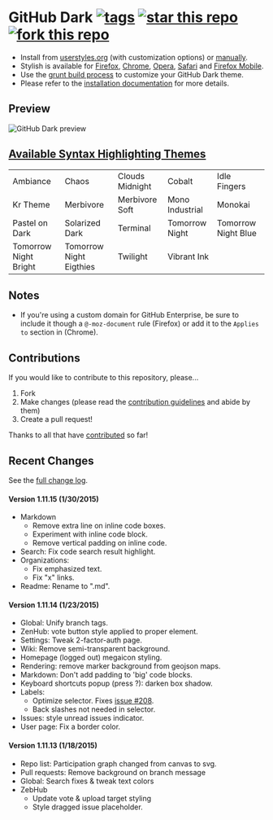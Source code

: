 # GitHub Dark [![tags](https://img.shields.io/github/tag/StylishThemes/GitHub-Dark.svg?style=flat)](https://github.com/StylishThemes/GitHub-Dark/tags) [![star this repo](http://github-svg-buttons.herokuapp.com/star.svg?user=StylishThemes&repo=GitHub-Dark&style=flat&background=1081C1)](http://github.com/StylishThemes/GitHub-Dark) [![fork this repo](http://github-svg-buttons.herokuapp.com/fork.svg?user=StylishThemes&repo=GitHub-Dark&style=flat&background=1081C1)](http://github.com/StylishThemes/GitHub-Dark/fork)

- Install from [userstyles.org](http://userstyles.org/styles/37035) (with customization options) or [manually](https://raw.githubusercontent.com/StylishThemes/GitHub-Dark/master/github-dark.css).
- Stylish is available for [Firefox](https://addons.mozilla.org/en-US/firefox/addon/2108/), [Chrome](https://chrome.google.com/extensions/detail/fjnbnpbmkenffdnngjfgmeleoegfcffe), [Opera](https://addons.opera.com/en/extensions/details/stylish/), [Safari](http://sobolev.us/stylish/) and [Firefox Mobile](https://addons.mozilla.org/en-US/firefox/addon/2108/).
- Use the [grunt build process](https://github.com/StylishThemes/GitHub-Dark/wiki/Build) to customize your GitHub Dark theme.
- Please refer to the [installation documentation](https://github.com/StylishThemes/GitHub-Dark/wiki/Install) for more details.

## Preview
![GitHub Dark preview](http://i.imgur.com/9ChgiR6.png)

## [Available Syntax Highlighting Themes](http://stylishthemes.github.io/GitHub-Dark/)

|   |   |   |   |   |
| --- | --- | --- | --- | --- |
| Ambiance | Chaos | Clouds Midnight | Cobalt | Idle Fingers |
| Kr Theme | Merbivore | Merbivore Soft | Mono Industrial | Monokai |
| Pastel on Dark | Solarized Dark | Terminal | Tomorrow Night | Tomorrow Night Blue |
| Tomorrow Night Bright | Tomorrow Night Eigthies | Twilight | Vibrant Ink | |

## Notes

* If you're using a custom domain for GitHub Enterprise, be sure to include it though a `@-moz-document` rule (Firefox) or add it to the `Applies to` section in (Chrome).

## Contributions

If you would like to contribute to this repository, please...

1. Fork
2. Make changes (please read the [contribution guidelines](https://github.com/StylishThemes/GitHub-Dark/blob/master/CONTRIBUTING.md) and abide by them)
3. Create a pull request!

Thanks to all that have [contributed](https://github.com/StylishThemes/GitHub-Dark/graphs/contributors) so far!

## Recent Changes

See the [full change log](https://github.com/StylishThemes/GitHub-Dark/wiki).

#### Version 1.11.15 (1/30/2015)

* Markdown
  * Remove extra line on inline code boxes.
  * Experiment with inline code block.
  * Remove vertical padding on inline code.
* Search: Fix code search result highlight.
* Organizations:
  * Fix emphasized text.
  * Fix "x" links.
* Readme: Rename to ".md".

#### Version 1.11.14 (1/23/2015)

* Global: Unify branch tags.
* ZenHub: vote button style applied to proper element.
* Settings: Tweak 2-factor-auth page.
* Wiki: Remove semi-transparent background.
* Homepage (logged out) megaicon styling.
* Rendering: remove marker background from geojson maps.
* Markdown: Don't add padding to 'big' code blocks.
* Keyboard shortcuts popup (press ?): darken box shadow.
* Labels:
  * Optimize selector. Fixes [issue #208](https://github.com/StylishThemes/GitHub-Dark/issues/208).
  * Back slashes not needed in selector.
* Issues: style unread issues indicator.
* User page: Fix a border color.

#### Version 1.11.13 (1/18/2015)

* Repo list: Participation graph changed from canvas to svg.
* Pull requests: Remove background on branch message
* Global: Search fixes & tweak text colors
* ZebHub
  * Update vote & upload target styling
  * Style dragged issue placeholder.
